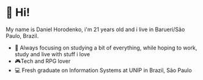 # 👋 Hi!

My name is Daniel Horodenko, i'm 21 years old and i live in Barueri/São Paulo, Brazil.

- :book: Always focusing on studying a bit of everything, while hoping to work, study and live with stuff i love
- :video_game:Tech and RPG lover
- 💻 Fresh graduate on Information Systems at UNIP in Brazil, São Paulo
